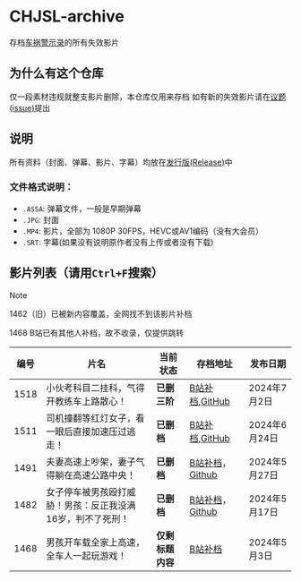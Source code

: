 # CHJSL-archive
存档[车祸警示录](https://space.bilibili.com/539418077)的所有失效影片

## 为什么有这个仓库
仅一段素材违规就整支影片删除，本仓库仅用来存档
如有新的失效影片请在[议题(issue)](https://github.com/TC999/CHJSL-archive/issues)提出

## 说明
所有资料（封面、弹幕、影片、字幕）均放在[发行版(Release)](https://github.com/TC999/CHJSL-archive/releases)中
### 文件格式说明：
- `.ASSA`: 弹幕文件，一般是早期弹幕
- `.JPG`: 封面
- `.MP4`: 影片，全部为 1080P 30FPS，HEVC或AV1编码（没有大会员）
- `.SRT`: 字幕(如果没有说明原作者没有上传或者没有下载)

## 影片列表（请用`Ctrl+F`搜索）
> [!NOTE]
> 1462（旧）已被新内容覆盖，全网找不到该影片补档
>
> 1468 B站已有其他人补档，故不收录，仅提供跳转

|编号|                 片名                     |当前状态|存档地址|发布日期|
|----|-----------------------------------------|--------|---|---------------|
|1518|小伙考科目二挂科，气得开教练车上路散心！|**已删三阶**|[B站补档](https://www.bilibili.com/video/BV1mE421A7BF),[GitHub](https://github.com/TC999/CHJSL-archive/releases/tag/v15.18)|2024年7月2日|
|1511|司机撞翻等红灯女子，看一眼后直接加速压过逃走！|**已删档**|[B站补档](https://www.bilibili.com/video/BV1jm421576L),[GitHub](https://github.com/TC999/CHJSL-archive/releases/tag/v15.11)|2024年6月24日|
|1491|夫妻高速上吵架，妻子气得躺在高速公路中央！|**已删档**|[B站补档](https://www.bilibili.com/video/BV1sZ421p7P6)，[Github](https://github.com/TC999/CHJSL-archive/releases/tag/v14.91)|2024年5月27日|
|1482|女子停车被男孩殴打威胁！男孩：反正我没满16岁，判不了死刑！|**已删档**|[B站补档](https://www.bilibili.com/video/BV1Sy411b78x)，[Github](https://github.com/TC999/CHJSL-archive/releases/tag/v14.82)|2024年5月17日|
|1468|男孩开车载全家上高速，全车人一起玩游戏！|**仅剩标题内容**|[B站补档](https://www.bilibili.com/video/BV1gn4y1d7kG)|2024年5月3日|
